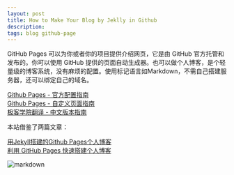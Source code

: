 ```yaml
---
layout: post
title: How to Make Your Blog by Jeklly in Github
description: 
tags: blog github-page
---
```

GitHub Pages 可以为你或者你的项目提供介绍网页，它是由 GitHub 官方托管和发布的。你可以使用 GitHub 提供的页面自动生成器。也可以做个人博客，是个轻量级的博客系统，没有麻烦的配置。使用标记语言如Markdown，不需自己搭建服务器，还可以绑定自己的域名。

[Github Pages - 官方配置指南](https://help.github.com/categories/github-pages-basics/)    
[Github Pages - 自定义页面指南](https://help.github.com/categories/customizing-github-pages/)    
[极客学院翻译 - 中文版本指南](http://wiki.jikexueyuan.com/project/github-pages-basics/)

本站借鉴了两篇文章：

[用Jekyll搭建的Github Pages个人博客](http://louisly.com/2016/04/used-jekyll-to-create-my-github-blog/)    
[利用 GitHub Pages 快速搭建个人博客](https://www.jianshu.com/p/e68fba58f75c)


![markdown](assets/images/markdown-cheatsheet-online1.jpg)

